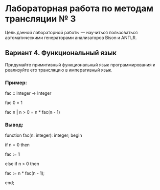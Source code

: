 # Лабораторная работа по методам трансляции № 3

 Цель данной лабораторной работы — научиться пользоваться автоматическими генераторами анализаторов Bison и ANTLR.
## Вариант 4. Функциональный язык
Придумайте примитивный функциональный язык программирования и реализуйте его трансляцию в императивный язык.

### Пример:

fac :: Integer -> Integer

fac 0 = 1

fac n | n > 0 = n * fac(n - 1)

### Вывод:

function fac(n: integer): integer;
begin

if n = 0 then

fac := 1

else if n > 0 then

fac := n * fac(n - 1);

end;
